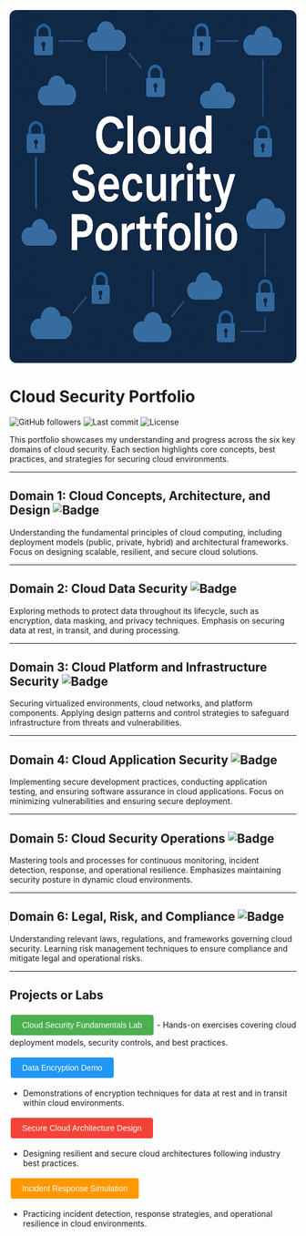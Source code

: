 


<!DOCTYPE html>
<html lang="en">
<head>
  <meta charset="UTF-8" />
  <meta name="viewport" content="width=device-width, initial-scale=1.0"/>
  <link rel="stylesheet" href="styles.css" />
</head>
<body>
  <p align="center">
  <img src="cloud_security_portfolio.png" alt="Cloud Security Portfolio" style="width: 1020px; height: 620px; border-radius: 12px;" />
</p>
</body>
</html>


# Cloud Security Portfolio

![GitHub followers](https://img.shields.io/github/followers/yourusername?style=social) ![Last commit](https://img.shields.io/github/last-commit/yourusername/your-repo) ![License](https://img.shields.io/github/license/yourusername/your-repo)

This portfolio showcases my understanding and progress across the six key domains of cloud security. Each section highlights core concepts, best practices, and strategies for securing cloud environments.

---

## Domain 1: Cloud Concepts, Architecture, and Design ![Badge](https://img.shields.io/badge/Cloud%20Concepts-Architecture-brightblue?style=for-the-badge&logo=cloud)

Understanding the fundamental principles of cloud computing, including deployment models (public, private, hybrid) and architectural frameworks. Focus on designing scalable, resilient, and secure cloud solutions.

---

## Domain 2: Cloud Data Security ![Badge](https://img.shields.io/badge/Data%20Security-Protection-blue?style=for-the-badge&logo=security)

Exploring methods to protect data throughout its lifecycle, such as encryption, data masking, and privacy techniques. Emphasis on securing data at rest, in transit, and during processing.

---

## Domain 3: Cloud Platform and Infrastructure Security ![Badge](https://img.shields.io/badge/Platform%20&%20Infra-Security-orange?style=for-the-badge&logo=shield)

Securing virtualized environments, cloud networks, and platform components. Applying design patterns and control strategies to safeguard infrastructure from threats and vulnerabilities.

---

## Domain 4: Cloud Application Security ![Badge](https://img.shields.io/badge/Application-Dev-red?style=for-the-badge&logo=code)

Implementing secure development practices, conducting application testing, and ensuring software assurance in cloud applications. Focus on minimizing vulnerabilities and ensuring secure deployment.

---

## Domain 5: Cloud Security Operations ![Badge](https://img.shields.io/badge/Operations-Monitoring-yellow?style=for-the-badge&logo=eye)

Mastering tools and processes for continuous monitoring, incident detection, response, and operational resilience. Emphasizes maintaining security posture in dynamic cloud environments.

---

## Domain 6: Legal, Risk, and Compliance ![Badge](https://img.shields.io/badge/Legal-Risk-green?style=for-the-badge&logo=gavel)

Understanding relevant laws, regulations, and frameworks governing cloud security. Learning risk management techniques to ensure compliance and mitigate legal and operational risks.

---

## Projects or Labs

<!-- Cloud Security Fundamentals Lab -->
<a href="projects-labs#cloud-security-fundamentals-lab" target="_blank" style="text-decoration:none;">
  <button style="background-color:#4CAF50; border:none; color:white; padding:10px 20px; text-align:center; font-size:14px; margin:4px 2px; cursor:pointer; border-radius:4px;">
    Cloud Security Fundamentals Lab
  </button>
</a>
- Hands-on exercises covering cloud deployment models, security controls, and best practices.

<!-- Data Encryption Demo -->
<a href="Cloud-Security-Portfolio
/projects-labs.md#data-encryption-demo" target="_blank" style="text-decoration:none;">
  <button style="background-color:#2196F3; border:none; color:white; padding:10px 20px; text-align:center; font-size:14px; margin:4px 2px; cursor:pointer; border-radius:4px;">
    Data Encryption Demo
  </button>
</a>
- Demonstrations of encryption techniques for data at rest and in transit within cloud environments.

<!-- Secure Cloud Architecture Design -->
<a href="Cloud-Security-Portfolio
/projects-labs.md#secure-cloud-architecture-design" target="_blank" style="text-decoration:none;">
  <button style="background-color:#f44336; border:none; color:white; padding:10px 20px; text-align:center; font-size:14px; margin:4px 2px; cursor:pointer; border-radius:4px;">
    Secure Cloud Architecture Design
  </button>
</a>
- Designing resilient and secure cloud architectures following industry best practices.

<!-- Incident Response Simulation -->
<a href="Cloud-Security-Portfolio
/projects-labs.md#incident-response-simulation" target="_blank" style="text-decoration:none;">
  <button style="background-color:#ff9800; border:none; color:white; padding:10px 20px; text-align:center; font-size:14px; margin:4px 2px; cursor:pointer; border-radius:4px;">
    Incident Response Simulation
  </button>
</a>
- Practicing incident detection, response strategies, and operational resilience in cloud environments.
